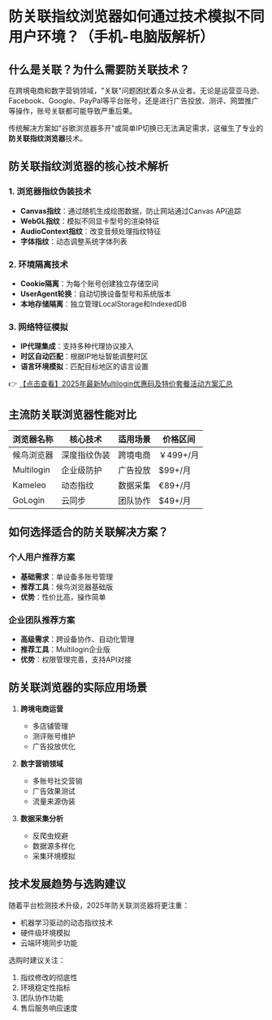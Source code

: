 # 防关联指纹浏览器如何通过技术模拟不同用户环境？（手机-电脑版解析）

## 什么是关联？为什么需要防关联技术？

在跨境电商和数字营销领域，"关联"问题困扰着众多从业者。无论是运营亚马逊、Facebook、Google、PayPal等平台账号，还是进行广告投放、测评、网盟推广等操作，账号关联都可能导致严重后果。

传统解决方案如"谷歌浏览器多开"或简单IP切换已无法满足需求，这催生了专业的**防关联指纹浏览器**技术。

## 防关联指纹浏览器的核心技术解析

### 1. 浏览器指纹伪装技术
- **Canvas指纹**：通过随机生成绘图数据，防止网站通过Canvas API追踪
- **WebGL指纹**：模拟不同显卡型号的渲染特征
- **AudioContext指纹**：改变音频处理指纹特征
- **字体指纹**：动态调整系统字体列表

### 2. 环境隔离技术
- **Cookie隔离**：为每个账号创建独立存储空间
- **UserAgent轮换**：自动切换设备型号和系统版本
- **本地存储隔离**：独立管理LocalStorage和IndexedDB

### 3. 网络特征模拟
- **IP代理集成**：支持多种代理协议接入
- **时区自动匹配**：根据IP地址智能调整时区
- **语言环境模拟**：匹配目标地区的语言设置

👉 [【点击查看】2025年最新Multilogin优惠码及特价套餐活动方案汇总](https://bit.ly/multIlogin)

## 主流防关联浏览器性能对比

| 浏览器名称 | 核心技术 | 适用场景 | 价格区间 |
|------------|---------|----------|----------|
| 候鸟浏览器 | 深度指纹伪装 | 跨境电商 | ￥499+/月 |
| Multilogin | 企业级防护 | 广告投放 | $99+/月 |
| Kameleo | 动态指纹 | 数据采集 | €89+/月 |
| GoLogin | 云同步 | 团队协作 | $49+/月 |

## 如何选择适合的防关联解决方案？

### 个人用户推荐方案
- **基础需求**：单设备多账号管理
- **推荐工具**：候鸟浏览器基础版
- **优势**：性价比高，操作简单

### 企业团队推荐方案
- **高级需求**：跨设备协作、自动化管理
- **推荐工具**：Multilogin企业版
- **优势**：权限管理完善，支持API对接

## 防关联浏览器的实际应用场景

1. **跨境电商运营**
   - 多店铺管理
   - 测评账号维护
   - 广告投放优化

2. **数字营销领域**
   - 多账号社交营销
   - 广告效果测试
   - 流量来源伪装

3. **数据采集分析**
   - 反爬虫规避
   - 数据源多样化
   - 采集环境模拟

## 技术发展趋势与选购建议

随着平台检测技术升级，2025年防关联浏览器将更注重：
- 机器学习驱动的动态指纹技术
- 硬件级环境模拟
- 云端环境同步功能

选购时建议关注：
1. 指纹修改的彻底性
2. 环境稳定性指标
3. 团队协作功能
4. 售后服务响应速度
